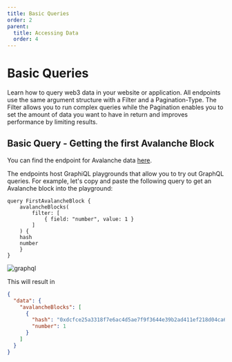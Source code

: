 ```yaml
---
title: Basic Queries
order: 2
parent:
  title: Accessing Data
  order: 4
---
```


# Basic Queries

Learn how to query web3 data in your website or application. All endpoints use the same argument structure with a Filter and a Pagination-Type. The Filter allows you to run complex queries while the Pagination enables you to set the amount of data you want to have in return
and improves performance by limiting results.

## Basic Query - Getting the first Avalanche Block

You can find the endpoint for Avalanche data [here](./well-known-endpoints.md).

The endpoints host GraphiQL playgrounds that allow you to try out GraphQL queries. For example, let's copy and paste the following query to get an Avalanche block into the playground:

```
query FirstAvalancheBlock {
    avalancheBlocks(
        filter: [
            { field: "number", value: 1 }
        ]
    ) {
    hash
    number
    }
}
```

![graphql](/graphql-kyve-avalanche.gif)

This will result in

```json
{
  "data": {
    "avalancheBlocks": [
      {
        "hash": "0xdcfce25a3318f7e6ac4d5ae7f9f3644e39b2ad411ef218d04ca65fec4a1bf737",
        "number": 1
      }
    ]
  }
}
```
